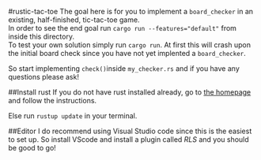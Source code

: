 #rustic-tac-toe
The goal here is for you to implement a `board_checker` in an existing, half-finished, tic-tac-toe game.  
In order to see the end goal run `cargo run --features="default"` from inside this directory.  
To test your own solution simply run `cargo run`. At first this will crash upon the initial board check since you have not yet implented a `board_checker`.  
  
 So start implementing `check()`inside `my_checker.rs` and if you have any questions please ask!

##Install rust
If you do not have rust installed already, go to [the homepage](https://www.rust-lang.org/tools/install) and follow the instructions.

Else run `rustup update` in your terminal.

##Editor
I do recommend using Visual Studio code since this is the easiest to set up.
So install VScode and install a plugin called *RLS* and you should be good to go!